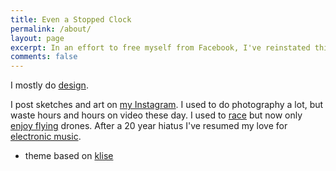```yaml
---
title: Even a Stopped Clock
permalink: /about/
layout: page
excerpt: In an effort to free myself from Facebook, I've reinstated this blog to be filled with random ramblings of dubious quality, rather than quality articles you might expect from a high effort medium.
comments: false
---
```


I mostly do [design](https://jimmac.eu).

I post sketches and art on [my Instagram](https://instagram.com/jimmacfx_icons). I used to do photography a lot, but waste hours and hours on video these day. I used to [race](https://www.youtube.com/watch?v=sMdIYyGLNbA) but now only [enjoy flying](https://vimeo.com/474846688) drones. After a 20 year hiatus I've resumed my love for [electronic music](https://soundcloud.com/jimmac).

- theme based on [klise](https://github.com/piharpi/jekyll-klise)
